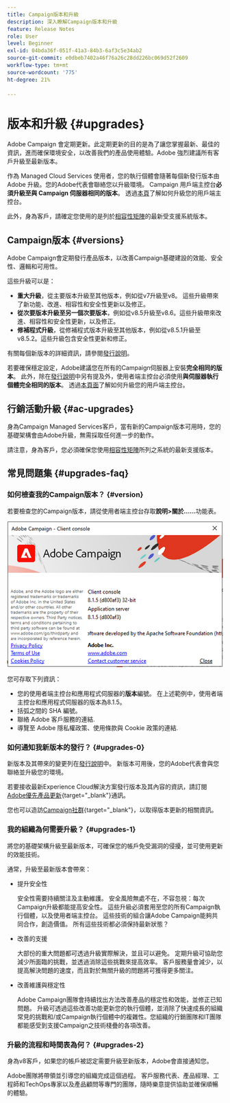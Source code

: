```yaml
---
title: Campaign版本和升級
description: 深入瞭解Campaign版本和升級
feature: Release Notes
role: User
level: Beginner
exl-id: 04bda36f-051f-41a3-84b3-6af3c5e34ab2
source-git-commit: e0dbeb7402a46f76a26c28dd226bc069d52f2609
workflow-type: tm+mt
source-wordcount: '775'
ht-degree: 21%

---
```


# 版本和升級 {#upgrades}

Adobe Campaign 會定期更新。此定期更新的目的是為了讓您掌握最新、最佳的資訊，進而確保環境安全，以改善我們的產品使用體驗。Adobe 強烈建議所有客戶升級至最新版本。

作為 Managed Cloud Services 使用者，您的執行個體會隨著每個新發行版本由 Adobe 升級。您的Adobe代表會聯絡您以升級環境。 Campaign 用戶端主控台&#x200B;**必須升級至與 Campaign 伺服器相同的版本**。 透過[本頁](../start/connect.md#upgrade-ac-console)了解如何升級您的用戶端主控台。

此外，身為客戶，請確定您使用的是列於[相容性矩陣](compatibility-matrix.md)的最新受支援系統版本。

## Campaign版本 {#versions}

Adobe Campaign會定期發行產品版本，以改善Campaign基礎建設的效能、安全性、邏輯和可用性。

這些升級可以是：

* **重大升級**，從主要版本升級至其他版本，例如從v7升級至v8。 這些升級帶來了新功能、改進、相容性和安全性更新以及修正。
* **從次要版本升級至另一個次要版本**，例如從v8.5升級至v8.6。這些升級帶來改進、相容性和安全性更新，以及修正。
* **修補程式升級**，從修補程式版本升級至其他版本，例如從v8.5.1升級至v8.5.2。這些升級包含安全性更新和修正。

有關每個新版本的詳細資訊，請參閱[發行說明](release-notes.md)。

若要確保穩定設定，Adobe建議您在所有的Campaign伺服器上安裝&#x200B;**完全相同的版本**。 此外，除在[發行說明](release-notes.md)中另有提及外，使用者端主控台必須使用&#x200B;**與伺服器執行個體完全相同的版本**。 透過[本頁面](../start/connect.md#upgrade-ac-console)了解如何升級您的用戶端主控台。


## 行銷活動升級 {#ac-upgrades}

身為Campaign Managed Services客戶，當有新的Campaign版本可用時，您的基礎架構會由Adobe升級，無需採取任何進一步的動作。

請注意，身為客戶，您必須確保您使用[相容性矩陣](compatibility-matrix.md)所列之系統的最新支援版本。

## 常見問題集 {#upgrades-faq}

### 如何檢查我的Campaign版本？ {#version}

若要檢查您的Campaign版本，請從使用者端主控台存取&#x200B;**說明>關於……**&#x200B;功能表。

![](assets/ac-version.png)

您可存取下列資訊：

* 您的使用者端主控台和應用程式伺服器的&#x200B;**版本**&#x200B;編號。 在上述範例中，使用者端主控台和應用程式伺服器的版本為8.1.5。
* 括弧之間的 SHA 編號。
* 聯絡 Adobe 客戶服務的連結.
* 導覽至 Adobe 隱私權政策、使用條款與 Cookie 政策的連結.

### 如何通知我新版本的發行？ {#upgrades-0}

新版本及其帶來的變更列在[發行說明](release-notes.md)中。 新版本可用後，您的Adobe代表會與您聯絡並升級您的環境。

若要接收最新Experience Cloud解決方案發行版本及其內容的資訊，請訂閱[Adobe優先產品更新](https://www.adobe.com/tw/subscription/priority-product-update.html){target="_blank"}通訊。

您也可以造訪[Campaign社群](https://experienceleaguecommunities.adobe.com/t5/custom/page/page-id/Community-TopicsPage?style=all&amp;sort=date&amp;order=desc&amp;filters=adobe-campaign-classic-community&amp;topic=Campaign+v8){target="_blank"}，以取得版本更新的相關資訊。


### 我的組織為何需要升級？ {#upgrades-1}

將您的基礎架構升級至最新版本，可確保您的帳戶免受漏洞的侵擾，並可使用更新的效能技術。

通常，升級至最新版本會帶來：

* 提升安全性

  安全性需要持續關注及主動維護。 安全風險無處不在，不容忽視：每次Campaign升級都能提高安全性。 這些升級必須套用至您的所有Campaign執行個體，以及使用者端主控台。 這些技術的組合讓Adobe Campaign能夠共同合作，創造價值。 所有這些技術都必須保持最新狀態？

* 改善的支援

  大部份的重大問題都可透過升級實際解決，並且可以避免。 定期升級可協助您減少所面臨的挑戰，並透過消除這些挑戰來提高效率。 客戶服務量會減少，以提高解決問題的速度，而且對於無關升級的問題將可獲得更多關注。


* 改善維護與穩定性

  Adobe Campaign團隊會持續找出方法改善產品的穩定性和效能，並修正已知問題。 升級可透過這些改善功能更新您的執行個體，並消除了快速成長的組織常見的挑戰和/或Campaign執行個體中的複雜性。您組織的行銷團隊和IT團隊都能感受到支援Campaign之技術棧疊的各項改善。


### 升級的流程和時間表為何？ {#upgrades-2}

身為v8客戶，如果您的帳戶被認定需要升級至新版本，Adobe會直接通知您。

Adobe團隊將帶領並引導您的組織完成這個過程。 客戶服務代表、產品經理、工程師和TechOps專家以及產品顧問等專門的團隊，隨時樂意提供協助並確保順暢的體驗。
